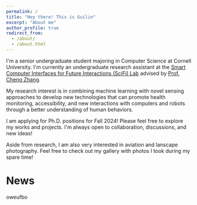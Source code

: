 ```yaml
---
permalink: /
title: "Hey there! This is Guilin"
excerpt: "About me"
author_profile: true
redirect_from: 
  - /about/
  - /about.html
---
```


I'm a senior undergraduate student majoring in Computer Science at Cornell University. I'm currently an undergraduate research assistant at the [Smart Computer Interfaces for Future Interactions (SciFi) Lab](https://www.scifilab.org/) advised by [Prof. Cheng Zhang](http://www.czhang.org/).

My research interest is in combining machine learning with novel sensing approaches to develop new technologies that can promote health monitoring, accessibility, and new interactions with computers and robots through a better understanding of human behaviors.

I am applying for Ph.D. positions for Fall 2024! Please feel free to explore my works and projects. I'm always open to collaboration, discussions, and new ideas!

Aside from research, I am also very interested in aviation and lanscape photography. Feel free to check out my gallery with photos I took during my spare time!

News
======
oweufbo